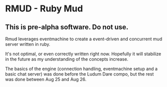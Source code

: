 RMUD - Ruby Mud
===============

This is pre-alpha software. Do not use.
---------------------------------------

Rmud leverages eventmachine to create a event-driven and concurrent mud server written in ruby.

It's not optimal, or even correctly written right now. Hopefully it will stabilize in the future as my understanding of the concepts increase.

The basics of the engine (connection handling, eventmachine setup and a basic chat server) was done before the Ludum Dare compo, but the rest was done between Aug 25 and Aug 26.
